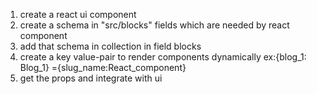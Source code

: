 1. create a react ui component
2. create a schema in "src/blocks" fields which are needed by react component
3. add that schema in collection in field blocks
4. create a key value-pair to render components dynamically ex:{blog_1: Blog_1}
   ={slug_name:React_component}
5. get the props and integrate with ui
